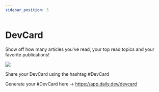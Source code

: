 ```yaml
---
sidebar_position: 5
---
```


# DevCard 

Show off how many articles you've read, your top read topics and your favorite publications!

![](https://daily-now-res.cloudinary.com/image/upload/v1635253800/docs/416-ab443bb23181aac9a2a98ebe623583d3b3e70dcf.jpg)


Share your DevCard using the hashtag #DevCard

Generate your #DevCard here → https://app.daily.dev/devcard